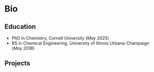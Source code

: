# Bio

## Education

- PhD in Chemistry,   Cornell University (_May 2025_)
- BS in Chemical Engineering, University of Illinois Urbana-Champaign (_May 2018_)

## Projects
